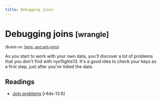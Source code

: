 ```yaml
---
title: Debugging joins
---
```


<!-- Generated automatically from joins-debugging.yml. Do not edit by hand -->

# Debugging joins <small class='wrangle'>[wrangle]</small>
<small>(Builds on: [Semi- and anti-joins](filter-joins.md))</small>

As you start to work with your own data, you'll discover a lot of problems
that you don't find with nycflights13. It's a good idea to check your
keys as a first step, just after you've tidied the data.

## Readings

  * [Join problems](http://r4ds.had.co.nz/relational-data.html#join-problems) [r4ds-13.6]


